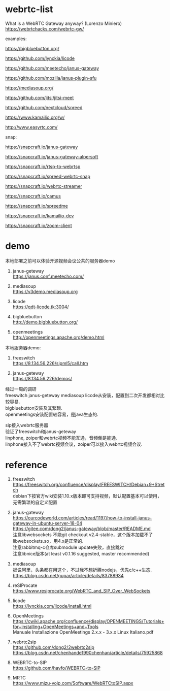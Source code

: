 # webrtc-list

What is a WebRTC Gateway anyway? (Lorenzo Miniero)  
https://webrtchacks.com/webrtc-gw/

examples:

https://bigbluebutton.org/

https://github.com/lynckia/licode

https://github.com/meetecho/janus-gateway

https://github.com/mozilla/janus-plugin-sfu

https://mediasoup.org/

https://github.com/jitsi/jitsi-meet

https://github.com/nextcloud/spreed

https://www.kamailio.org/w/

http://www.easyrtc.com/


snap:

https://snapcraft.io/janus-gateway

https://snapcraft.io/janus-gateway-alpersoft

https://snapcraft.io/rtsp-to-webrtsp

https://snapcraft.io/spreed-webrtc-snap

https://snapcraft.io/webrtc-streamer

https://snapcraft.io/camus

https://snapcraft.io/spreedme

https://snapcraft.io/kamailio-dev

https://snapcraft.io/zoom-client


# demo
本地部署之前可以体验开源视频会议公共的服务器demo  
  
1. janus-geteway  
https://janus.conf.meetecho.com/

2. mediasoup  
https://v3demo.mediasoup.org

3. licode  
https://qdt-licode.tk:3004/  

4. bigbluebutton  
http://demo.bigbluebutton.org/

5. openmeetings  
http://openmeetings.apache.org/demo.html

本地服务器demo:  
1. freeswitch  
https://8.134.56.226/sipml5/call.htm

2. janus-geteway  
https://8.134.56.226/demos/

经过一周的调研  
freeswitch janus-geteway mediasoup licode从安装，配置到二次开发都相对比较容易.  
bigbluebutton安装及其繁琐.   
openmeetings安装配置较容易，是java生态的.  

sip接入webrtc服务器  
验证了freeswitch和janus-geteway  
linphone, zoiper和webrtc视频不能互通，音频倒是能通.   
linphone接入不了webrtc视频会议，zoiper可以接入webrtc视频会议.  

# reference
1. freeswitch  
https://freeswitch.org/confluence/display/FREESWITCH/Debian+9+Stretch  
debian下按官方wiki安装1.10.x版本即可支持视频，默认配置基本可以使用，无需繁琐的自定义配置  

2. janus-gateway  
https://ourcodeworld.com/articles/read/1197/how-to-install-janus-gateway-in-ubuntu-server-18-04  
https://gitee.com/dong2/janus-gateway/blob/master/README.md  
注意libwebsockets 不能git checkout v2.4-stable，这个版本加载不了libwebsockets.so，用4.x是正常的.  
注意rabbitmq-c仓库submodule update失败，直接跳过  
注意libnice版本(at least v0.1.16 suggested, master recommended)  

3. mediasoup  
据说阿里，头条都在用这个，不过我不想折腾nodejs，优先c/c++生态.  
https://blog.csdn.net/gupar/article/details/83788934  

4. reSIProcate  
https://www.resiprocate.org/WebRTC_and_SIP_Over_WebSockets

5. licode  
https://lynckia.com/licode/install.html

6. OpenMeetings  
https://cwiki.apache.org/confluence/display/OPENMEETINGS/Tutorials+for+installing+OpenMeetings+and+Tools  
Manuale Installazione OpenMeetings 2.x.x - 3.x.x Linux Italiano.pdf  

7. webrtc2sip  
https://github.com/dong2/2webrtc2sip  
https://blog.csdn.net/chenhande1990chenhan/article/details/75925868  

8. WEBRTC-to-SIP  
https://github.com/havfo/WEBRTC-to-SIP  

9. MRTC  
https://www.mizu-voip.com/Software/WebRTCtoSIP.aspx  


